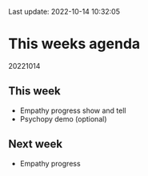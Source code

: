 Last update: 2022-10-14 10:32:05

# This weeks agenda

20221014

## This week

-   Empathy progress show and tell
-   Psychopy demo (optional)

## Next week

-   Empathy progress
